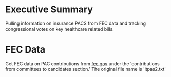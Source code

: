 # Executive Summary
Pulling information on insurance PACS from FEC data and tracking congressional votes on key healthcare related bills.

# FEC Data
Get FEC data on PAC contributions from [fec.gov](https://www.fec.gov/data/browse-data/?tab=bulk-data) under the 'contributions from committees to candidates section.' The original file name is 'itpas2.txt'